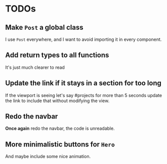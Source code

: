 # TODOs

## Make `Post` a global class

I use `Post` everywhere, and I want to avoid importing it in every component.

## Add return types to all functions

It's just much clearer to read

## Update the link if it stays in a section for too long

If the viewport is seeing let's say #projects for more than 5 seconds update the
link to include that without modifying the view.

## Redo the navbar

**Once again** redo the navbar, the code is unreadable.

## More minimalistic buttons for `Hero`

And maybe include some nice animation.
